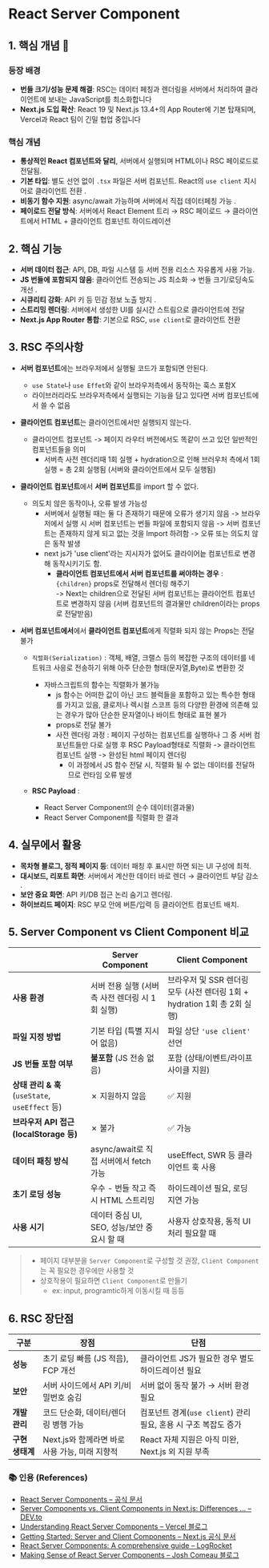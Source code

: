 # React Server Component

## 1. 핵심 개념 🧭

### 등장 배경

- **번들 크기/성능 문제 해결**: RSC는 데이터 페칭과 렌더링을 서버에서 처리하여 클라이언트에 보내는 JavaScript를 최소화합니다
- **Next.js 도입 확산**: React 19 및 Next.js 13.4+의 App Router에 기본 탑재되며, Vercel과 React 팀이 긴밀 협업 중입니다

### 핵심 개념

- **통상적인 React 컴포넌트와 달리**, 서버에서 실행되며 HTML이나 RSC 페이로드로 전달됨.
- **기본 타입**: 별도 선언 없이 `.tsx` 파일은 서버 컴포넌트. React의 `use client` 지시어로 클라이언트 전환 .
- **비동기 함수 지원**: async/await 가능하며 서버에서 직접 데이터페칭 가능 .
- **페이로드 전달 방식**: 서버에서 React Element 트리 → RSC 페이로드 → 클라이언트에서 HTML + 클라이언트 컴포넌트 하이드레이션

## 2. 핵심 기능

- **서버 데이터 접근**: API, DB, 파일 시스템 등 서버 전용 리소스 자유롭게 사용 가능.
- **JS 번들에 포함되지 않음**: 클라이언트 전송되는 JS 최소화 → 번들 크기/로딩속도 개선 .
- **시큐리티 강화**: API 키 등 민감 정보 노출 방지 .
- **스트리밍 렌더링**: 서버에서 생성한 UI를 실시간 스트림으로 클라이언트에 전달
- **Next.js App Router 통합**: 기본으로 RSC, `use client`로 클라이언트 전환

## 3. RSC 주의사항

- **서버 컴포넌트**에는 브라우저에서 실행될 코드가 포함되면 안된다.
  - `use State`나 `use Effet`와 같이 브라우저측에서 동작하는 훅스 포함X
  - 라이브러리라도 브라우저측에서 실행되는 기능을 담고 있다면 서버 컴포넌트에서 쓸 수 없음
- **클라이언트 컴포넌트**는 클라이언트에서만 실행되지 않는다.
  - 클라이언트 컴포넌트 -> 페이지 라우터 버전에서도 똑같이 쓰고 있던 일반적인 컴포넌트들을 의미
    - 서버측 사전 렌더리때 1회 실행 + hydration으로 인해 브러우처 측에서 1회 실행 = 총 2회 실행됨 (서버와 클라이언트에서 모두 실행됨)
- **클라이언트 컴포넌트**에서 **서버 컴포넌트**를 import 할 수 없다.

  - 의도치 않은 동작이나, 오류 발생 가능성
    - 서버에서 실행될 때는 둘 다 존재하기 때문에 오류가 생기지 않음 -> 브라우저에서 실행 시 서버 컴포넌트는 번들 파일에 포함되지 않음 -> 서버 컴포넌트는 존재하지 않게 되고 없는 것을 Import 하려함 -> 오류 또는 의도치 않은 동작 발생
    - next js가 'use client'라는 지시자가 없어도 클라이어늩 컴포넌트로 변경해 동작시키기도 함.
      - **클라이언트 컴포넌트에서 서버 컴포넌트를 써야하는 경우** : `{children}` props로 전달해서 렌더링 해주기 <br/>
        -> Next는 children으로 전달된 서버 컴포넌트는 클라이언트 컴포넌트로 변경하지 않음 (서버 컴포넌트의 결과물만 children이라는 props로 전달받음)

- **서버 컴포넌트에서**에서 **클라이언트 컴포넌트**에게 직렬화 되지 않는 Props는 전달 불가

  - `직렬화(Serialization)` : 객체, 배열, 크랠스 등의 복잡한 구조의 데이터를 네트워크 사응로 전송하기 위해 아주 단순한 형태(문자열,Byte)로 변환한 것

    - 자바스크립트의 함수는 직렬화가 불가능
      - js 함수는 어떠한 값이 아닌 코드 블럭들을 포함하고 있는 특수한 형태를 가지고 있음, 클로저나 렉시컬 스코프 등의 다양한 환경에 의존해 있는 경우가 많아 단순한 문자열이나 바이트 형태로 표현 불가
      - props로 전달 불가
      - 사전 렌더링 과정 : 페이지 구성하는 컴포넌트를 실행하나 그 중 서버 컴포넌트들만 다로 실행 후 RSC Payload형태로 직렬화 -> 클라이언트 컴포넌트 실행 -> 완성된 html 페이지 렌더링
        - 이 과정에서 JS 함수 전달 시, 직렬화 될 수 없는 데이터를 전달하므로 런타임 오류 발생

  - **RSC Payload** :
    - React Server Component의 순수 데이터(결과물)
    - React Server Component를 직렬화 한 결과

## 4. 실무에서 활용

- **목차형 블로그, 정적 페이지 등**: 데이터 패칭 후 표시만 하면 되는 UI 구성에 최적.
- **대시보드, 리포트 화면**: 서버에서 계산한 데이터 바로 렌더 → 클라이언트 부담 감소 .
- **보안 중요 화면**: API 키/DB 접근 논리 숨기고 렌더링.
- **하이브리드 페이지**: RSC 부모 안에 버튼/입력 등 클라이언트 컴포넌트 배치.

## 5. Server Component vs Client Component 비교

|                                                 | **Server Component**                            | **Client Component**                                                      |
| ----------------------------------------------- | ----------------------------------------------- | ------------------------------------------------------------------------- |
| **사용 환경**                                   | 서버 전용 실행 (서버측 사전 렌더링 시 1회 실행) | 브라우저 및 SSR 렌더링 모두 (사전 렌더링 1회 + hydration 1회 총 2회 실행) |
| **파일 지정 방법**                              | 기본 타입 (특별 지시어 없음)                    | 파일 상단 `'use client'` 선언                                             |
| **JS 번들 포함 여부**                           | **불포함** (JS 전송 없음)                       | 포함 (상태/이벤트/라이프사이클 지원)                                      |
| **상태 관리 & 훅** (`useState`, `useEffect` 등) | ✗ 지원하지 않음                                 | ✅ 지원                                                                   |
| **브라우저 API 접근 (localStorage 등)**         | ✗ 불가                                          | ✅ 가능                                                                   |
| **데이터 패칭 방식**                            | async/await로 직접 서버에서 fetch 가능          | useEffect, SWR 등 클라이언트 훅 사용                                      |
| **초기 로딩 성능**                              | 우수 - 번들 작고 즉시 HTML 스트리밍             | 하이드레이션 필요, 로딩 지연 가능                                         |
| **사용 시기**                                   | 데이터 중심 UI, SEO, 성능/보안 중요시 할 때     | 사용자 상호작용, 동적 UI 처리 필요할 때                                   |

> - 페이지 대부분을 `Server Component`로 구성할 것 권장, `Client Component`는 꼭 필요한 경우에만 사용할 것
> - 상호작용이 필요하면 `Client Component`로 만들기
>   - ex: input, programtic하게 이동시킬 때 등등

## 6. RSC 장단점

| 구분            | 장점                                           | 단점                                                            |
| --------------- | ---------------------------------------------- | --------------------------------------------------------------- |
| **성능**        | 초기 로딩 빠름 (JS 적음), FCP 개선             | 클라이언트 JS가 필요한 경우 별도 하이드레이션 필요              |
| **보안**        | 서버 사이드에서 API 키/비밀번호 숨김           | 서버 없이 동작 불가 → 서버 환경 필요                            |
| **개발 관리**   | 코드 단순화, 데이터/렌더링 병행 가능           | 컴포넌트 경계(`use client`) 관리 필요, 혼용 시 구조 복잡도 증가 |
| **구현 생태계** | Next.js와 함께라면 바로 사용 가능, 미래 지향적 | React 자체 지원은 아직 미완, Next.js 외 지원 부족               |

### 📚 인용 (References)

- [React Server Components – 공식 문서](https://react.dev/reference/rsc/server-components?utm_source=chatgpt.com)
- [Server Components vs. Client Components in Next.js: Differences … – DEV.to](https://dev.to/oskarinmix/server-components-vs-client-components-in-nextjs-differences-pros-and-cons-389f?utm_source=chatgpt.com)
- [Understanding React Server Components – Vercel 블로그](https://vercel.com/blog/understanding-react-server-components?utm_source=chatgpt.com)
- [Getting Started: Server and Client Components – Next.js 공식 문서](https://nextjs.org/docs/app/getting-started/server-and-client-components?utm_source=chatgpt.com)
- [React Server Components: A comprehensive guide – LogRocket](https://blog.logrocket.com/react-server-components-comprehensive-guide/?utm_source=chatgpt.com)
- [Making Sense of React Server Components – Josh Comeau 블로그](https://www.joshwcomeau.com/react/server-components/?utm_source=chatgpt.com)
